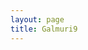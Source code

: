 ```yaml
---
layout: page
title: Galmuri9
---
```


<link rel="stylesheet" href="./style.css">

<div id="glyphs"></div>

<script src="./bdf.js"></script>

